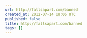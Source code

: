 ```yaml
---
url: http://fallsapart.com/banned
created_at: 2012-07-14 18:06 UTC
published: false
title: http://fallsapart.com/banned
tags: []
---
```



